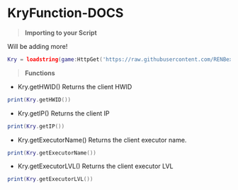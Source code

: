 # KryFunction-DOCS

> **Importing to your Script**

Will be adding more!

```lua
Kry = loadstring(game:HttpGet('https://raw.githubusercontent.com/RENBex6969/KryFunction-DOCS/main/source.lua'))()
```

> **Functions**
* Kry.getHWID()
Returns the client HWID
```lua
print(Kry.getHWID())
```

* Kry.getIP()
Returns the client IP
```lua
print(Kry.getIP())
```

* Kry.getExecutorName()
Returns the client executor name.
```lua
print(Kry.getExecutorName())
```

* Kry.getExecutorLVL()
Returns the client executor LVL
```lua
print(Kry.getExecutorLVL())
```

